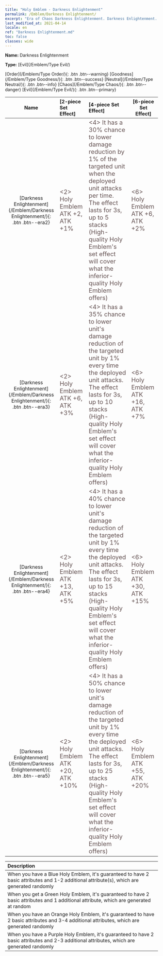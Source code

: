```yaml
---
title: "Holy Emblem - Darkness Enlightenment"
permalink: /Emblem/Darkness Enlightenment/
excerpt: "Era of Chaos Darkness Enlightenment. Darkness Enlightenment. Era of Chaos Holy Emblem Darkness Enlightenment. Era of Chaos Evil Darkness Enlightenment"
last_modified_at: 2021-04-14
locale: en
ref: "Darkness Enlightenment.md"
toc: false
classes: wide
---
```


 **Name:** Darkness Enlightenment

 **Type:** [Evil](/Emblem/Type Evil/)

  [Order](/Emblem/Type Order/){: .btn .btn--warning}   [Goodness](/Emblem/Type Goodness/){: .btn .btn--success}   [Neutral](/Emblem/Type Neutral/){: .btn .btn--info}   [Chaos](/Emblem/Type Chaos/){: .btn .btn--danger}   [Evil](/Emblem/Type Evil/){: .btn .btn--primary} 

  |  Name    | [2-piece Set Effect] | [4-piece Set Effect] | [6-piece Set Effect]  | 
  |:-----------------------:|:-------------------|:-----------------|----------------| 
  | [Darkness Enlightenment](/Emblem/Darkness Enlightenment/){: .btn .btn--era2} | <span style="color: #645252;font-size:20px">&lt;2&gt; Holy Emblem ATK +2, ATK +1%</span> | <span style="color: #645252;font-size:20px">&lt;4&gt; It has a 30% chance to lower damage reduction by 1% of the targeted unit when the deployed unit attacks per time. The effect lasts for 3s, up to 5 stacks (High-quality Holy Emblem's set effect will cover what the inferior-quality Holy Emblem offers)</span> | <span style="color: #645252;font-size:20px">&lt;6&gt; Holy Emblem ATK +6, ATK +2%</span> | 
  | [Darkness Enlightenment](/Emblem/Darkness Enlightenment/){: .btn .btn--era3} | <span style="color: #645252;font-size:20px">&lt;2&gt; Holy Emblem ATK +6, ATK +3%</span> | <span style="color: #645252;font-size:20px">&lt;4&gt; It has a 35% chance to lower unit's damage reduction of the targeted unit by 1% every time the deployed unit attacks. The effect lasts for 3s, up to 10 stacks (High-quality Holy Emblem's set effect will cover what the inferior-quality Holy Emblem offers)</span> | <span style="color: #645252;font-size:20px">&lt;6&gt; Holy Emblem ATK +16, ATK +7%</span> | 
  | [Darkness Enlightenment](/Emblem/Darkness Enlightenment/){: .btn .btn--era4} | <span style="color: #645252;font-size:20px">&lt;2&gt; Holy Emblem ATK +13, ATK +5%</span> | <span style="color: #645252;font-size:20px">&lt;4&gt; It has a 40% chance to lower unit's damage reduction of the targeted unit by 1% every time the deployed unit attacks. The effect lasts for 3s, up to 15 stacks (High-quality Holy Emblem's set effect will cover what the inferior-quality Holy Emblem offers)</span> | <span style="color: #645252;font-size:20px">&lt;6&gt; Holy Emblem ATK +30, ATK +15%</span> | 
  | [Darkness Enlightenment](/Emblem/Darkness Enlightenment/){: .btn .btn--era5} | <span style="color: #645252;font-size:20px">&lt;2&gt; Holy Emblem ATK +20, ATK +10%</span> | <span style="color: #645252;font-size:20px">&lt;4&gt; It has a 50% chance to lower unit's damage reduction of the targeted unit by 1% every time the deployed unit attacks. The effect lasts for 3s, up to 25 stacks (High-quality Holy Emblem's set effect will cover what the inferior-quality Holy Emblem offers)</span> | <span style="color: #645252;font-size:20px">&lt;6&gt; Holy Emblem ATK +55, ATK +20%</span> | 

  |         Description            | 
  |:-------------------------------|
  | When you have a Blue Holy Emblem, it's guaranteed to have 2 basic attributes and 1-2 additional attribute(s), which are generated randomly |
  | When you get a Green Holy Emblem, it's guaranteed to have 2 basic attributes and 1 additional attribute, which are generated at random |
  | When you have an Orange Holy Emblem, it's guaranteed to have 2 basic attributes and 3-4 additional attributes, which are generated randomly |
  | When you have a Purple Holy Emblem, it's guaranteed to have 2 basic attributes and 2-3 additional attributes, which are generated randomly |
